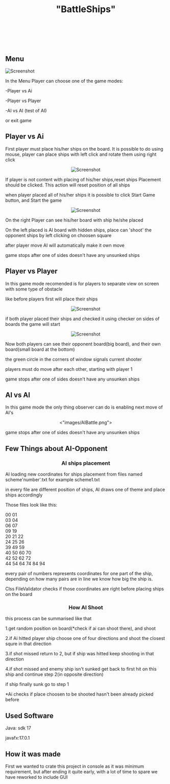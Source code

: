 <h1 align="center">
<br>
<p align="center">
"BattleShips"
</p>
<br>
<br>
</h1>

<p >

## Menu
<img src="images/Menu.png" alt="Screenshot">
 <p>In the Menu Player can choose one of the game modes:</p>
   <p> -Player vs Ai</p>
   <p> -Player vs Player</p>
   <p> -AI vs AI (test of AI)</p>
 <p>or exit game</p>

## Player vs Ai
 <p>First player must place his/her ships on the board. It is possible to do using mouse, player can place ships with left click and rotate them using right click</p>
<p align="center">
    <img src="images/plshipsPVA.png" alt="Screenshot">
</p>
<p>If player is not content with placing of his/her ships,reset ships Placement should be clicked. This action will reset position of all ships </p>
<p>when player placed all of his/her ships it is possible to click Start Game button, and Start the game </p>
<p align="center">
    <img src="images/battlePVA.png" alt="Screenshot">
</p>
<p>On the right Player can see his/her board with ship he/she placed</p>
<p>On the left placed is AI board with hidden ships, place can 'shoot' the opponent ships by left clicking on choosen square</p>
<p>after player move AI will automatically make it own move</p>
<p>game stops after one of sides doesn't have any unsunked ships</p>

## Player vs Player
<p>In this game mode recomended is for players to separate view on screen with some type of obstacle</p>
 <p>like before players first will place their ships </p>
<p align="center">
    <img src="images/plShipsPVP.png" alt="Screenshot">
</p>
<p>if both player placed their ships and checked it using checker on sides of boards the game will start</p>
<p align="center">
    <img src="images/battlePVP.png" alt="Screenshot">
</p>
<p>Now both players can see their opponent board(big board), and their own board(small board at the bottom) </p>
<p> the green circle in the corners of window signals current shooter</p>
<p>players must do move after each other, starting with player 1</p>
<p>game stops after one of sides doesn't have any unsunken ships</p>

## AI vs AI

<p>In this game mode the only thing observer can do is enabling next move of AI's</p>
<p align="center">
    <"images/AIBattle.png">
</p>

<p>game stops after one of sides doesn't have any unsunken ships</p>

## Few Things about AI-Opponent

<h3 align="center">
    AI ships placement
</h3>
<p>AI loading new coordinates for ships placement from files named scheme'number'.txt for example scheme1.txt</p>
<p>in every file are different position of ships, AI draws one of theme and place ships accordingly</p>
<p>Those files look like this:</p>
00 01 <br>
03 04<br>
06 07<br>
09 19<br>
20 21 22<br>
24 25 26<br>
39 49 59<br>
40 50 60 70<br>
42 52 62 72<br>
44 54 64 74 84 94<br>
<p>every pair of numbers represents coordinates for one part of the ship, depending on how many pairs are in line we know how big the ship is. </p>
<p>Clss FileValidator checks if those coordinates are right before placing ships on the board</p>
<h3 align="center">
    How AI Shoot
</h3>
<p>this process can be summarised like that </p>
<p>1.get random position on board(*check if ai can shoot there), and shoot </p>
<p>2.if Ai hitted player ship choose one of four directions and shoot the closest squre in that direction </p>
<p>3.if shot missed return to 2, but if ship was hitted keep shooting in that direction</p>
<p>4.if shot missed and enemy ship isn't sunked get back to first hit on this ship and continue step 2(in opposite direction)</p>
<p>if ship finally sunk go to step 1</p>
<p>*Ai checks if place choosen to be shooted hasn't been already picked before</p>

## Used Software
<p>Java: sdk 17</p>
<p>javafx:17.0.1</p>

## How it was made
<p>First we wanted to crate this project in console as it was minimum requirement, but after ending it quite early, with a lot of time to spare we have reworked to include GUI</p>
